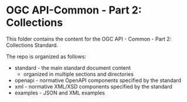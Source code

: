 # OGC API-Common - Part 2: Collections

This folder contains the content for the OGC API - Common - Part 2: Collections Standard.

The repo is organized as follows:

* standard - the main standard document content
  - organized in multiple sections and directories
* openapi - normative OpenAPI components specified by the standard
* xml - normative XML/XSD components specified by the standard
* examples - JSON and XML examples
